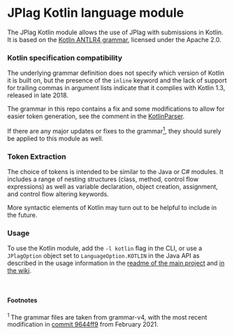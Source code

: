 # JPlag Kotlin language module

The JPlag Kotlin module allows the use of JPlag with submissions in Kotlin. <br>
It is based on the [Kotlin ANTLR4 grammar](https://github.com/antlr/grammars-v4/tree/master/kotlin/kotlin), licensed under the Apache 2.0.

### Kotlin specification compatibility

The underlying grammar definition does not specify which version of Kotlin it is built on, but the presence of the `inline` keyword and the lack of support for trailing commas in argument lists indicate that it complies with Kotlin 1.3, released in late 2018.

The grammar in this repo contains a fix and some modifications to allow for easier token generation, see the comment in the [KotlinParser](src/main/antlr4/de/jplag/kotlin/grammar/KotlinParser.g4).

If there are any major updates or fixes to the grammar<a href="#footnote-1"><sup>1</sup></a>, they should surely be applied to this module as well. 


### Token Extraction

The choice of tokens is intended to be similar to the Java or C# modules. It includes a range of nesting structures (class, method, control flow expressions) as well as variable declaration, object creation, assignment, and control flow altering keywords.

More syntactic elements of Kotlin may turn out to be helpful to include in the future.

### Usage

To use the Kotlin module, add the `-l kotlin` flag in the CLI, or use a `JPlagOption` object set to `LanguageOption.KOTLIN` in the Java API as described in the usage information in the [readme of the main project](https://github.com/jplag/JPlag#usage) and [in the wiki](https://github.com/jplag/JPlag/wiki/1.-How-to-Use-JPlag).

<br>

#### Footnotes
<section id="footnote-1"><sup>1 </sup>The grammar files are taken from grammar-v4, with the most recent modification in <a href="https://github.com/antlr/grammars-v4/tree/9644ff90b769cecf2ee0089c88993042e401a75e/kotlin/kotlin">commit 9644ff9</a> from February 2021.</section>